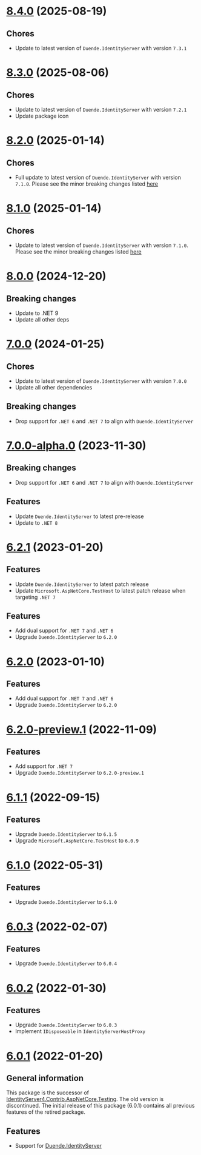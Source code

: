 # [8.4.0](https://www.nuget.org/packages/alsami.Duende.IdentityServer.AspNetCore.Testing/8.4.0) (2025-08-19)

## Chores

* Update to latest version of `Duende.IdentityServer` with version `7.3.1`

# [8.3.0](https://www.nuget.org/packages/alsami.Duende.IdentityServer.AspNetCore.Testing/8.3.0) (2025-08-06)

## Chores

* Update to latest version of `Duende.IdentityServer` with version `7.2.1`
* Update package icon

# [8.2.0](https://www.nuget.org/packages/alsami.Duende.IdentityServer.AspNetCore.Testing/8.2.0) (2025-01-14)

## Chores

* Full update to latest version of `Duende.IdentityServer` with version `7.1.0`. Please see the minor breaking changes listed [here](https://github.com/DuendeSoftware/products/releases/tag/is/7.1.0)

# [8.1.0](https://www.nuget.org/packages/alsami.Duende.IdentityServer.AspNetCore.Testing/8.1.0) (2025-01-14)

## Chores

* Update to latest version of `Duende.IdentityServer` with version `7.1.0`. Please see the minor breaking changes listed [here](https://github.com/DuendeSoftware/products/releases/tag/is/7.1.0)

# [8.0.0](https://www.nuget.org/packages/alsami.Duende.IdentityServer.AspNetCore.Testing/8.0.0) (2024-12-20)

## Breaking changes

* Update to .NET 9
* Update all other deps

# [7.0.0](https://www.nuget.org/packages/alsami.Duende.IdentityServer.AspNetCore.Testing/7.0.0) (2024-01-25)

## Chores

* Update to latest version of `Duende.IdentityServer` with version `7.0.0`
* Update all other dependencies

## Breaking changes

* Drop support for `.NET 6` and `.NET 7` to align with `Duende.IdentityServer`

# [7.0.0-alpha.0](https://www.nuget.org/packages/alsami.Duende.IdentityServer.AspNetCore.Testing/7.0.0-alpha.0) (2023-11-30)

## Breaking changes

* Drop support for `.NET 6` and `.NET 7` to align with `Duende.IdentityServer`

## Features

* Update `Duende.IdentityServer` to latest pre-release
* Update to `.NET 8`

# [6.2.1](https://www.nuget.org/packages/alsami.Duende.IdentityServer.AspNetCore.Testing/6.2.1) (2023-01-20)

## Features

* Update `Duende.IdentityServer` to latest patch release
* Update `Microsoft.AspNetCore.TestHost` to latest patch release when targeting `.NET 7`

## Features

* Add dual support for `.NET 7` and `.NET 6`
* Upgrade `Duende.IdentityServer` to `6.2.0`

# [6.2.0](https://www.nuget.org/packages/alsami.Duende.IdentityServer.AspNetCore.Testing/6.2.0) (2023-01-10)

## Features

* Add dual support for `.NET 7` and `.NET 6`
* Upgrade `Duende.IdentityServer` to `6.2.0`

# [6.2.0-preview.1](https://www.nuget.org/packages/alsami.Duende.IdentityServer.AspNetCore.Testing/6.2.0-preview.1) (2022-11-09)

## Features

* Add support for `.NET 7`
* Upgrade `Duende.IdentityServer` to `6.2.0-preview.1`

# [6.1.1](https://www.nuget.org/packages/alsami.Duende.IdentityServer.AspNetCore.Testing/6.1.1) (2022-09-15)

## Features

* Upgrade `Duende.IdentityServer` to `6.1.5`
* Upgrade `Microsoft.AspNetCore.TestHost` to `6.0.9`

# [6.1.0](https://www.nuget.org/packages/alsami.Duende.IdentityServer.AspNetCore.Testing/6.1.0) (2022-05-31)

## Features

* Upgrade `Duende.IdentityServer` to `6.1.0`

# [6.0.3](https://www.nuget.org/packages/alsami.Duende.IdentityServer.AspNetCore.Testing/6.0.3) (2022-02-07)

## Features

* Upgrade `Duende.IdentityServer` to `6.0.4`

# [6.0.2](https://www.nuget.org/packages/alsami.Duende.IdentityServer.AspNetCore.Testing/6.0.2) (2022-01-30)

## Features

* Upgrade `Duende.IdentityServer` to `6.0.3`
* Implement `IDisposeable` in `IdentityServerHostProxy`

# [6.0.1](https://www.nuget.org/packages/alsami.Duende.IdentityServer.AspNetCore.Testing/6.0.1) (2022-01-20)

## General information

This package is the successor of [IdentityServer4.Contrib.AspNetCore.Testing](https://github.com/alsami/IdentityServer4.Contrib.AspNetCore.Testing). The old version is discontinued.
The initial release of this package (6.0.1) contains all previous features of the retired package.

## Features

* Support for [Duende.IdentityServer](https://duendesoftware.com/products/identityserver)